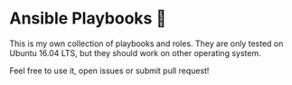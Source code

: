 # Ansible Playbooks 📗

This is my own collection of playbooks and roles. They are only tested on Ubuntu 16.04 LTS, but they should work on other operating system.

Feel free to use it, open issues or submit pull request!
